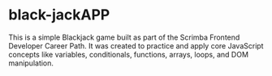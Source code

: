 # black-jackAPP
This is a simple Blackjack game built as part of the Scrimba Frontend Developer Career Path. It was created to practice and apply core JavaScript concepts like variables, conditionals, functions, arrays, loops, and DOM manipulation.

